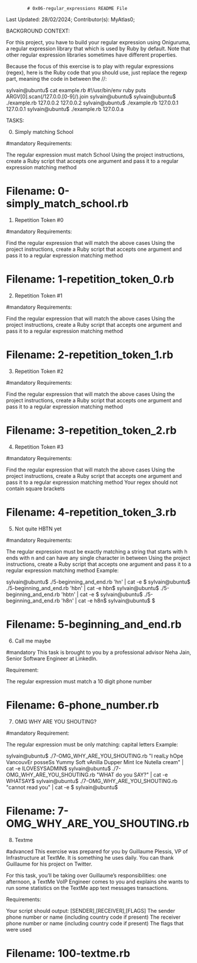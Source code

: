 			# 0x06-regular_expressions README File



Last Updated: 28/02/2024;
Contributor(s): MyAtlas0;


BACKGROUND CONTEXT:

For this project, you have to build your regular expression using Oniguruma, a regular expression library that which is used by Ruby by default. Note that other regular expression libraries sometimes have different properties.

Because the focus of this exercise is to play with regular expressions (regex), here is the Ruby code that you should use, just replace the regexp part, meaning the code in between the //:

sylvain@ubuntu$ cat example.rb
#!/usr/bin/env ruby
puts ARGV[0].scan(/127.0.0.[0-9]/).join
sylvain@ubuntu$
sylvain@ubuntu$ ./example.rb 127.0.0.2
127.0.0.2
sylvain@ubuntu$ ./example.rb 127.0.0.1
127.0.0.1
sylvain@ubuntu$ ./example.rb 127.0.0.a




TASKS:


0. Simply matching School

#mandatory
Requirements:

The regular expression must match School
Using the project instructions, create a Ruby script that accepts one argument and pass it to a regular expression matching method

# Filename: 0-simply_match_school.rb




1. Repetition Token #0

#mandatory
Requirements:

Find the regular expression that will match the above cases
Using the project instructions, create a Ruby script that accepts one argument and pass it to a regular expression matching method

# Filename: 1-repetition_token_0.rb



2. Repetition Token #1

#mandatory
Requirements:

Find the regular expression that will match the above cases
Using the project instructions, create a Ruby script that accepts one argument and pass it to a regular expression matching method

# Filename: 2-repetition_token_1.rb



3. Repetition Token #2

#mandatory
Requirements:

Find the regular expression that will match the above cases
Using the project instructions, create a Ruby script that accepts one argument and pass it to a regular expression matching method

# Filename: 3-repetition_token_2.rb



4. Repetition Token #3

#mandatory
Requirements:

Find the regular expression that will match the above cases
Using the project instructions, create a Ruby script that accepts one argument and pass it to a regular expression matching method
Your regex should not contain square brackets

# Filename: 4-repetition_token_3.rb




5. Not quite HBTN yet

#mandatory
Requirements:

The regular expression must be exactly matching a string that starts with h ends with n and can have any single character in between
Using the project instructions, create a Ruby script that accepts one argument and pass it to a regular expression matching method
Example:

sylvain@ubuntu$ ./5-beginning_and_end.rb 'hn' | cat -e
$
sylvain@ubuntu$ ./5-beginning_and_end.rb 'hbn' | cat -e
hbn$
sylvain@ubuntu$ ./5-beginning_and_end.rb 'hbtn' | cat -e
$
sylvain@ubuntu$ ./5-beginning_and_end.rb 'h8n' | cat -e
h8n$
sylvain@ubuntu$
$

# Filename: 5-beginning_and_end.rb




6. Call me maybe

#mandatory
This task is brought to you by a professional advisor Neha Jain, Senior Software Engineer at LinkedIn.

Requirement:

The regular expression must match a 10 digit phone number

# Filename: 6-phone_number.rb




7. OMG WHY ARE YOU SHOUTING?

#mandatory
Requirement:

The regular expression must be only matching: capital letters
Example:

sylvain@ubuntu$ ./7-OMG_WHY_ARE_YOU_SHOUTING.rb "I realLy hOpe VancouvEr posseSs Yummy Soft vAnilla Dupper Mint Ice Nutella cream" | cat -e
ILOVESYSADMIN$
sylvain@ubuntu$ ./7-OMG_WHY_ARE_YOU_SHOUTING.rb "WHAT do you SAY?" | cat -e
WHATSAY$
sylvain@ubuntu$ ./7-OMG_WHY_ARE_YOU_SHOUTING.rb "cannot read you" | cat -e
$
sylvain@ubuntu$

# Filename: 7-OMG_WHY_ARE_YOU_SHOUTING.rb



8. Textme

#advanced
This exercise was prepared for you by Guillaume Plessis, VP of Infrastructure at TextMe. It is something he uses daily. You can thank Guillaume for his project on Twitter.

For this task, you’ll be taking over Guillaume’s responsibilities: one afternoon, a TextMe VoIP Engineer comes to you and explains she wants to run some statistics on the TextMe app text messages transactions.

Requirements:

Your script should output: [SENDER],[RECEIVER],[FLAGS]
The sender phone number or name (including country code if present)
The receiver phone number or name (including country code if present)
The flags that were used


# Filename: 100-textme.rb
